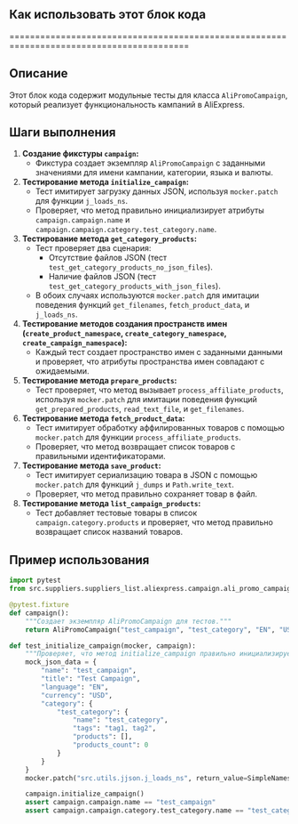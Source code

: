 ## Как использовать этот блок кода
=========================================================================================

Описание
-------------------------
Этот блок кода содержит модульные тесты для класса `AliPromoCampaign`, который реализует функциональность кампаний в AliExpress. 

Шаги выполнения
-------------------------
1. **Создание фикстуры `campaign`:** 
    - Фикстура создает экземпляр `AliPromoCampaign` с заданными значениями для имени кампании, категории, языка и валюты.
2. **Тестирование метода `initialize_campaign`:**
    - Тест имитирует загрузку данных JSON, используя `mocker.patch` для функции `j_loads_ns`.
    - Проверяет, что метод правильно инициализирует атрибуты `campaign.campaign.name` и `campaign.campaign.category.test_category.name`.
3. **Тестирование метода `get_category_products`:**
    - Тест проверяет два сценария: 
        - Отсутствие файлов JSON (тест `test_get_category_products_no_json_files`).
        - Наличие файлов JSON (тест `test_get_category_products_with_json_files`).
    - В обоих случаях используются `mocker.patch` для имитации поведения функций `get_filenames`, `fetch_product_data`, и `j_loads_ns`.
4. **Тестирование методов создания пространств имен (`create_product_namespace`, `create_category_namespace`, `create_campaign_namespace`):**
    - Каждый тест создает пространство имен с заданными данными и проверяет, что атрибуты пространства имен совпадают с ожидаемыми.
5. **Тестирование метода `prepare_products`:**
    - Тест проверяет, что метод вызывает `process_affiliate_products`, используя `mocker.patch` для имитации поведения функций `get_prepared_products`, `read_text_file`, и `get_filenames`.
6. **Тестирование метода `fetch_product_data`:**
    - Тест имитирует обработку аффилированных товаров с помощью `mocker.patch` для функции `process_affiliate_products`.
    - Проверяет, что метод возвращает список товаров с правильными идентификаторами.
7. **Тестирование метода `save_product`:**
    - Тест имитирует сериализацию товара в JSON с помощью `mocker.patch` для функций `j_dumps` и `Path.write_text`.
    - Проверяет, что метод правильно сохраняет товар в файл.
8. **Тестирование метода `list_campaign_products`:**
    - Тест добавляет тестовые товары в список `campaign.category.products` и проверяет, что метод правильно возвращает список названий товаров.

Пример использования
-------------------------

```python
import pytest
from src.suppliers.suppliers_list.aliexpress.campaign.ali_promo_campaign import AliPromoCampaign

@pytest.fixture
def campaign():
    """Создает экземпляр AliPromoCampaign для тестов."""
    return AliPromoCampaign("test_campaign", "test_category", "EN", "USD")

def test_initialize_campaign(mocker, campaign):
    """Проверяет, что метод initialize_campaign правильно инициализирует данные кампании."""
    mock_json_data = {
        "name": "test_campaign",
        "title": "Test Campaign",
        "language": "EN",
        "currency": "USD",
        "category": {
            "test_category": {
                "name": "test_category",
                "tags": "tag1, tag2",
                "products": [],
                "products_count": 0
            }
        }
    }
    mocker.patch("src.utils.jjson.j_loads_ns", return_value=SimpleNamespace(**mock_json_data))

    campaign.initialize_campaign()
    assert campaign.campaign.name == "test_campaign"
    assert campaign.campaign.category.test_category.name == "test_category"

```